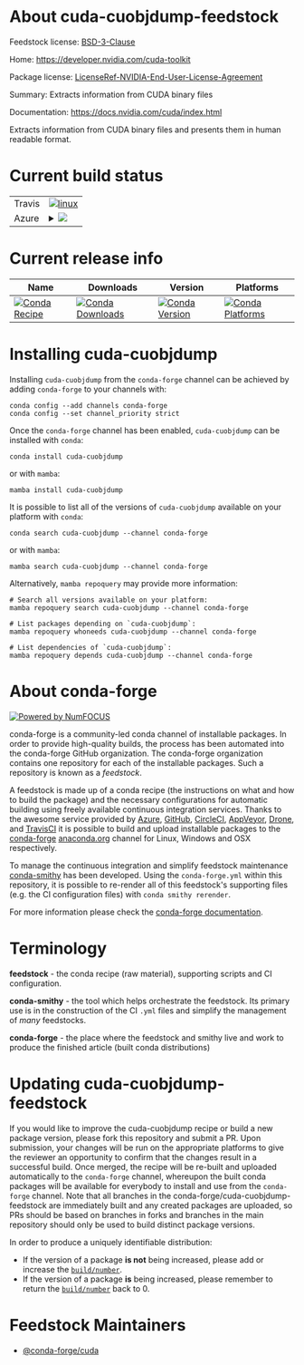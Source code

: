About cuda-cuobjdump-feedstock
==============================

Feedstock license: [BSD-3-Clause](https://github.com/conda-forge/cuda-cuobjdump-feedstock/blob/main/LICENSE.txt)

Home: https://developer.nvidia.com/cuda-toolkit

Package license: [LicenseRef-NVIDIA-End-User-License-Agreement](https://docs.nvidia.com/cuda/eula/index.html)

Summary: Extracts information from CUDA binary files

Documentation: https://docs.nvidia.com/cuda/index.html

Extracts information from CUDA binary files and presents them in human
readable format.


Current build status
====================


<table><tr>
    <td>Travis</td>
    <td>
      <a href="https://app.travis-ci.com/conda-forge/cuda-cuobjdump-feedstock">
        <img alt="linux" src="https://img.shields.io/travis/com/conda-forge/cuda-cuobjdump-feedstock/main.svg?label=Linux">
      </a>
    </td>
  </tr>
    
  <tr>
    <td>Azure</td>
    <td>
      <details>
        <summary>
          <a href="https://dev.azure.com/conda-forge/feedstock-builds/_build/latest?definitionId=19535&branchName=main">
            <img src="https://dev.azure.com/conda-forge/feedstock-builds/_apis/build/status/cuda-cuobjdump-feedstock?branchName=main">
          </a>
        </summary>
        <table>
          <thead><tr><th>Variant</th><th>Status</th></tr></thead>
          <tbody><tr>
              <td>linux_64</td>
              <td>
                <a href="https://dev.azure.com/conda-forge/feedstock-builds/_build/latest?definitionId=19535&branchName=main">
                  <img src="https://dev.azure.com/conda-forge/feedstock-builds/_apis/build/status/cuda-cuobjdump-feedstock?branchName=main&jobName=linux&configuration=linux%20linux_64_" alt="variant">
                </a>
              </td>
            </tr><tr>
              <td>linux_aarch64</td>
              <td>
                <a href="https://dev.azure.com/conda-forge/feedstock-builds/_build/latest?definitionId=19535&branchName=main">
                  <img src="https://dev.azure.com/conda-forge/feedstock-builds/_apis/build/status/cuda-cuobjdump-feedstock?branchName=main&jobName=linux&configuration=linux%20linux_aarch64_" alt="variant">
                </a>
              </td>
            </tr><tr>
              <td>linux_ppc64le</td>
              <td>
                <a href="https://dev.azure.com/conda-forge/feedstock-builds/_build/latest?definitionId=19535&branchName=main">
                  <img src="https://dev.azure.com/conda-forge/feedstock-builds/_apis/build/status/cuda-cuobjdump-feedstock?branchName=main&jobName=linux&configuration=linux%20linux_ppc64le_" alt="variant">
                </a>
              </td>
            </tr><tr>
              <td>win_64</td>
              <td>
                <a href="https://dev.azure.com/conda-forge/feedstock-builds/_build/latest?definitionId=19535&branchName=main">
                  <img src="https://dev.azure.com/conda-forge/feedstock-builds/_apis/build/status/cuda-cuobjdump-feedstock?branchName=main&jobName=win&configuration=win%20win_64_" alt="variant">
                </a>
              </td>
            </tr>
          </tbody>
        </table>
      </details>
    </td>
  </tr>
</table>

Current release info
====================

| Name | Downloads | Version | Platforms |
| --- | --- | --- | --- |
| [![Conda Recipe](https://img.shields.io/badge/recipe-cuda--cuobjdump-green.svg)](https://anaconda.org/conda-forge/cuda-cuobjdump) | [![Conda Downloads](https://img.shields.io/conda/dn/conda-forge/cuda-cuobjdump.svg)](https://anaconda.org/conda-forge/cuda-cuobjdump) | [![Conda Version](https://img.shields.io/conda/vn/conda-forge/cuda-cuobjdump.svg)](https://anaconda.org/conda-forge/cuda-cuobjdump) | [![Conda Platforms](https://img.shields.io/conda/pn/conda-forge/cuda-cuobjdump.svg)](https://anaconda.org/conda-forge/cuda-cuobjdump) |

Installing cuda-cuobjdump
=========================

Installing `cuda-cuobjdump` from the `conda-forge` channel can be achieved by adding `conda-forge` to your channels with:

```
conda config --add channels conda-forge
conda config --set channel_priority strict
```

Once the `conda-forge` channel has been enabled, `cuda-cuobjdump` can be installed with `conda`:

```
conda install cuda-cuobjdump
```

or with `mamba`:

```
mamba install cuda-cuobjdump
```

It is possible to list all of the versions of `cuda-cuobjdump` available on your platform with `conda`:

```
conda search cuda-cuobjdump --channel conda-forge
```

or with `mamba`:

```
mamba search cuda-cuobjdump --channel conda-forge
```

Alternatively, `mamba repoquery` may provide more information:

```
# Search all versions available on your platform:
mamba repoquery search cuda-cuobjdump --channel conda-forge

# List packages depending on `cuda-cuobjdump`:
mamba repoquery whoneeds cuda-cuobjdump --channel conda-forge

# List dependencies of `cuda-cuobjdump`:
mamba repoquery depends cuda-cuobjdump --channel conda-forge
```


About conda-forge
=================

[![Powered by
NumFOCUS](https://img.shields.io/badge/powered%20by-NumFOCUS-orange.svg?style=flat&colorA=E1523D&colorB=007D8A)](https://numfocus.org)

conda-forge is a community-led conda channel of installable packages.
In order to provide high-quality builds, the process has been automated into the
conda-forge GitHub organization. The conda-forge organization contains one repository
for each of the installable packages. Such a repository is known as a *feedstock*.

A feedstock is made up of a conda recipe (the instructions on what and how to build
the package) and the necessary configurations for automatic building using freely
available continuous integration services. Thanks to the awesome service provided by
[Azure](https://azure.microsoft.com/en-us/services/devops/), [GitHub](https://github.com/),
[CircleCI](https://circleci.com/), [AppVeyor](https://www.appveyor.com/),
[Drone](https://cloud.drone.io/welcome), and [TravisCI](https://travis-ci.com/)
it is possible to build and upload installable packages to the
[conda-forge](https://anaconda.org/conda-forge) [anaconda.org](https://anaconda.org/)
channel for Linux, Windows and OSX respectively.

To manage the continuous integration and simplify feedstock maintenance
[conda-smithy](https://github.com/conda-forge/conda-smithy) has been developed.
Using the ``conda-forge.yml`` within this repository, it is possible to re-render all of
this feedstock's supporting files (e.g. the CI configuration files) with ``conda smithy rerender``.

For more information please check the [conda-forge documentation](https://conda-forge.org/docs/).

Terminology
===========

**feedstock** - the conda recipe (raw material), supporting scripts and CI configuration.

**conda-smithy** - the tool which helps orchestrate the feedstock.
                   Its primary use is in the construction of the CI ``.yml`` files
                   and simplify the management of *many* feedstocks.

**conda-forge** - the place where the feedstock and smithy live and work to
                  produce the finished article (built conda distributions)


Updating cuda-cuobjdump-feedstock
=================================

If you would like to improve the cuda-cuobjdump recipe or build a new
package version, please fork this repository and submit a PR. Upon submission,
your changes will be run on the appropriate platforms to give the reviewer an
opportunity to confirm that the changes result in a successful build. Once
merged, the recipe will be re-built and uploaded automatically to the
`conda-forge` channel, whereupon the built conda packages will be available for
everybody to install and use from the `conda-forge` channel.
Note that all branches in the conda-forge/cuda-cuobjdump-feedstock are
immediately built and any created packages are uploaded, so PRs should be based
on branches in forks and branches in the main repository should only be used to
build distinct package versions.

In order to produce a uniquely identifiable distribution:
 * If the version of a package **is not** being increased, please add or increase
   the [``build/number``](https://docs.conda.io/projects/conda-build/en/latest/resources/define-metadata.html#build-number-and-string).
 * If the version of a package **is** being increased, please remember to return
   the [``build/number``](https://docs.conda.io/projects/conda-build/en/latest/resources/define-metadata.html#build-number-and-string)
   back to 0.

Feedstock Maintainers
=====================

* [@conda-forge/cuda](https://github.com/conda-forge/cuda/)

